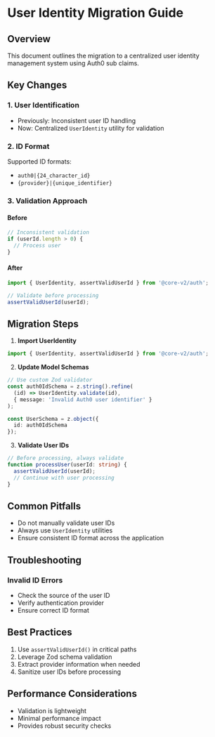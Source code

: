 # User Identity Migration Guide

## Overview

This document outlines the migration to a centralized user identity management system using Auth0 sub claims.

## Key Changes

### 1. User Identification

- Previously: Inconsistent user ID handling
- Now: Centralized `UserIdentity` utility for validation

### 2. ID Format

Supported ID formats:
- `auth0|{24_character_id}`
- `{provider}|{unique_identifier}`

### 3. Validation Approach

#### Before
```typescript
// Inconsistent validation
if (userId.length > 0) {
  // Process user
}
```

#### After
```typescript
import { UserIdentity, assertValidUserId } from '@core-v2/auth';

// Validate before processing
assertValidUserId(userId);
```

## Migration Steps

1. **Import UserIdentity**
```typescript
import { UserIdentity, assertValidUserId } from '@core-v2/auth';
```

2. **Update Model Schemas**
```typescript
// Use custom Zod validator
const auth0IdSchema = z.string().refine(
  (id) => UserIdentity.validate(id), 
  { message: 'Invalid Auth0 user identifier' }
);

const UserSchema = z.object({
  id: auth0IdSchema
});
```

3. **Validate User IDs**
```typescript
// Before processing, always validate
function processUser(userId: string) {
  assertValidUserId(userId);
  // Continue with user processing
}
```

## Common Pitfalls

- Do not manually validate user IDs
- Always use `UserIdentity` utilities
- Ensure consistent ID format across the application

## Troubleshooting

### Invalid ID Errors
- Check the source of the user ID
- Verify authentication provider
- Ensure correct ID format

## Best Practices

1. Use `assertValidUserId()` in critical paths
2. Leverage Zod schema validation
3. Extract provider information when needed
4. Sanitize user IDs before processing

## Performance Considerations

- Validation is lightweight
- Minimal performance impact
- Provides robust security checks